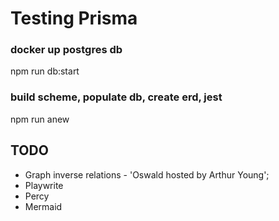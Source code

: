 # Testing Prisma

### docker up postgres db

npm run db:start

### build scheme, populate db, create erd, jest

npm run anew

## TODO

- Graph inverse relations - 'Oswald hosted by Arthur Young';
- Playwrite
- Percy
- Mermaid
